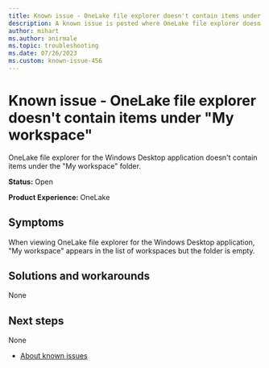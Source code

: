 ```yaml
---
title: Known issue - OneLake file explorer doesn't contain items under "My workspace"
description: A known issue is posted where OneLake file explorer doesn't contain items under "My workspace"
author: mihart
ms.author: anirmale
ms.topic: troubleshooting 
ms.date: 07/26/2023
ms.custom: known-issue-456
---
```


# Known issue - OneLake file explorer doesn't contain items under "My workspace"
OneLake file explorer for the Windows Desktop application doesn't contain items under the "My workspace" folder.

**Status:** Open

**Product Experience:** OneLake

## Symptoms

When viewing OneLake file explorer for the Windows Desktop application, "My workspace" appears in the list of workspaces but the folder is empty.

## Solutions and workarounds

None

## Next steps

None


- [About known issues](https://support.fabric.microsoft.com/known-issues) 
